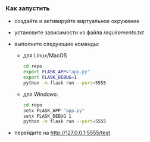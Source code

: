 ### Как запустить

* создайте и активируйте виртуальное окружение
* установите зависимости из файла _requirements.txt_
* выполните следующие команды:

    * для Linux/MacOS

        ```bash
        cd repo
        export FLASK_APP="app.py"
        export FLASK_DEBUG=1
        python -m flask run --port=5555
        ```
  
    * для Windows:

        ```bash
        cd repo
        setx FLASK_APP "app.py"
        setx FLASK_DEBUG 1
        python -m flask run --port=5555
        ```

* перейдите на http://127.0.0.1:5555/test
